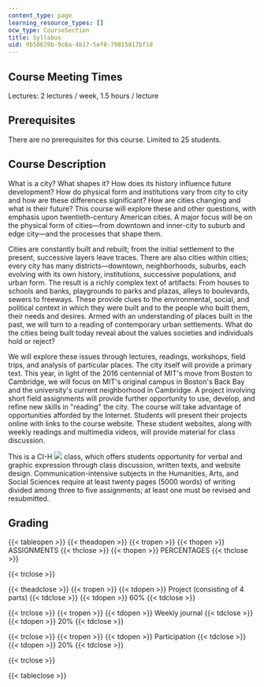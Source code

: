 ```yaml
---
content_type: page
learning_resource_types: []
ocw_type: CourseSection
title: Syllabus
uid: 9b58679b-9c6a-4b17-5ef8-79815817bf18
---
```


Course Meeting Times
--------------------

Lectures: 2 lectures / week, 1.5 hours / lecture

Prerequisites
-------------

There are no prerequisites for this course. Limited to 25 students.

Course Description
------------------

What is a city? What shapes it? How does its history influence future development? How do physical form and institutions vary from city to city and how are these differences significant? How are cities changing and what is their future? This course will explore these and other questions, with emphasis upon twentieth-century American cities. A major focus will be on the physical form of cities—from downtown and inner-city to suburb and edge city—and the processes that shape them.

Cities are constantly built and rebuilt; from the initial settlement to the present, successive layers leave traces. There are also cities within cities; every city has many districts—downtown, neighborhoods, suburbs, each evolving with its own history, institutions, successive populations, and urban form. The result is a richly complex text of artifacts: From houses to schools and banks, playgrounds to parks and plazas, alleys to boulevards, sewers to freeways. These provide clues to the environmental, social, and political context in which they were built and to the people who built them, their needs and desires. Armed with an understanding of places built in the past, we will turn to a reading of contemporary urban settlements. What do the cities being built today reveal about the values societies and individuals hold or reject?

We will explore these issues through lectures, readings, workshops, field trips, and analysis of particular places. The city itself will provide a primary text. This year, in light of the 2016 centennial of MIT's move from Boston to Cambridge, we will focus on MIT's original campus in Boston's Back Bay and the university's current neighborhood in Cambridge. A project involving short field assignments will provide further opportunity to use, develop, and refine new skills in "reading" the city. The course will take advantage of opportunities afforded by the Internet. Students will present their projects online with links to the course website. These student websites, along with weekly readings and multimedia videos, will provide material for class discussion.

This is a CI-H ![](/images/educator/icon-question-cih.png) class, which offers students opportunity for verbal and graphic expression through class discussion, written texts, and website design. Communication-intensive subjects in the Humanities, Arts, and Social Sciences require at least twenty pages (5000 words) of writing divided among three to five assignments; at least one must be revised and resubmitted.

Grading
-------

{{< tableopen >}}
{{< theadopen >}}
{{< tropen >}}
{{< thopen >}}
ASSIGNMENTS
{{< thclose >}}
{{< thopen >}}
PERCENTAGES
{{< thclose >}}

{{< trclose >}}

{{< theadclose >}}
{{< tropen >}}
{{< tdopen >}}
Project (consisting of 4 parts)
{{< tdclose >}}
{{< tdopen >}}
60%
{{< tdclose >}}

{{< trclose >}}
{{< tropen >}}
{{< tdopen >}}
Weekly journal
{{< tdclose >}}
{{< tdopen >}}
20%
{{< tdclose >}}

{{< trclose >}}
{{< tropen >}}
{{< tdopen >}}
Participation
{{< tdclose >}}
{{< tdopen >}}
20%
{{< tdclose >}}

{{< trclose >}}

{{< tableclose >}}